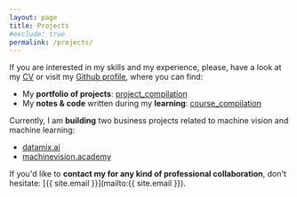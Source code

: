 ```yaml
---
layout: page
title: Projects
#exclude: true
permalink: /projects/
---
```


If you are interested in my skills and my experience, please, have a look at my [CV](https://github.com/mxagar) or visit my [Github profile](https://github.com/mxagar), where you can find:

- My **portfolio of projects**:
[project_compilation](https://github.com/mxagar/project_compilation)
- My **notes & code** written during my **learning**:
[course_compilation](https://github.com/mxagar/course_compilation)

Currently, I am **building** two business projects related to machine vision and machine learning:

- [datamix.ai](https://datamix.ai)
- [machinevision.academy](https://machinevision.academy)

If you'd like to **contact my for any kind of professional collaboration**, don't hesitate: [{{ site.email }}](mailto:{{ site.email }}).